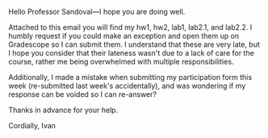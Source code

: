 Hello Professor Sandoval—I hope you are doing well.

Attached to this email you will find my hw1, hw2, lab1, lab2.1, and lab2.2. I humbly request if you could make an exception and open them up on Gradescope so I can submit them. I understand that these are very late, but I hope you consider that their lateness wasn't due to a lack of care for the course, rather me being overwhelmed with multiple responsibilities.

Additionally, I made a mistake when submitting my participation form this week (re-submitted last week's accidentally), and was wondering if my response can be voided so I can re-answer?

Thanks in advance for your help.

Cordially,
Ivan